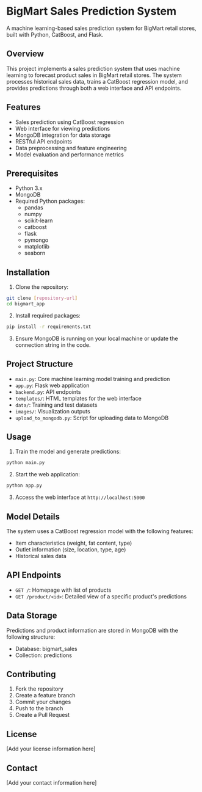 # BigMart Sales Prediction System

A machine learning-based sales prediction system for BigMart retail stores, built with Python, CatBoost, and Flask.

## Overview

This project implements a sales prediction system that uses machine learning to forecast product sales in BigMart retail stores. The system processes historical sales data, trains a CatBoost regression model, and provides predictions through both a web interface and API endpoints.

## Features

- Sales prediction using CatBoost regression
- Web interface for viewing predictions
- MongoDB integration for data storage
- RESTful API endpoints
- Data preprocessing and feature engineering
- Model evaluation and performance metrics

## Prerequisites

- Python 3.x
- MongoDB
- Required Python packages:
  - pandas
  - numpy
  - scikit-learn
  - catboost
  - flask
  - pymongo
  - matplotlib
  - seaborn

## Installation

1. Clone the repository:
```bash
git clone [repository-url]
cd bigmart_app
```

2. Install required packages:
```bash
pip install -r requirements.txt
```

3. Ensure MongoDB is running on your local machine or update the connection string in the code.

## Project Structure

- `main.py`: Core machine learning model training and prediction
- `app.py`: Flask web application
- `backend.py`: API endpoints
- `templates/`: HTML templates for the web interface
- `data/`: Training and test datasets
- `images/`: Visualization outputs
- `upload_to_mongodb.py`: Script for uploading data to MongoDB

## Usage

1. Train the model and generate predictions:
```bash
python main.py
```

2. Start the web application:
```bash
python app.py
```

3. Access the web interface at `http://localhost:5000`

## Model Details

The system uses a CatBoost regression model with the following features:
- Item characteristics (weight, fat content, type)
- Outlet information (size, location, type, age)
- Historical sales data

## API Endpoints

- `GET /`: Homepage with list of products
- `GET /product/<id>`: Detailed view of a specific product's predictions

## Data Storage

Predictions and product information are stored in MongoDB with the following structure:
- Database: bigmart_sales
- Collection: predictions

## Contributing

1. Fork the repository
2. Create a feature branch
3. Commit your changes
4. Push to the branch
5. Create a Pull Request

## License

[Add your license information here]

## Contact

[Add your contact information here] 